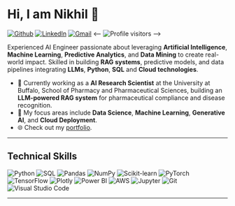 # Hi, I am Nikhil 👋

[![Github](https://img.shields.io/badge/Github-black?style=flat-square&logo=github)](https://github.com/NikhilAdvani)
[![LinkedIn](https://img.shields.io/badge/LinkedIn-blue?style=flat-square&logo=linkedin)](https://linkedin.com/in/nikhil-advani)
[![Gmail](https://img.shields.io/badge/Gmail-red?style=flat-square&logo=gmail&logoColor=white)](mailto:advaninikhil19@gmail.com)
<-- ![Profile visitors](https://komarev.com/ghpvc/?username=NikhilAdvani&color=blue) -->

Experienced AI Engineer passionate about leveraging **Artificial Intelligence**, **Machine Learning**, **Predictive Analytics**, and **Data Mining**  to create real-world impact. Skilled in building **RAG systems**, predictive models, and data pipelines integrating **LLMs**, **Python**, **SQL** and **Cloud technologies**.

- 💼 Currently working as a **AI Research Scientist** at the University at Buffalo, School of Pharmacy and Pharmaceutical Sciences, building an **LLM-powered RAG system** for pharmaceutical compliance and disease recognition.  
- 🎯 My focus areas include **Data Science**, **Machine Learning**, **Generative AI**, and **Cloud Deployment**.  
- 🌐 Check out my [portfolio](https://https://nikhiladvani.github.io/).

---

## Technical Skills

![Python](https://img.shields.io/badge/Python-3776AB?style=flat-square&logo=python&logoColor=white)
![SQL](https://img.shields.io/badge/SQL-336791?style=flat-square&logo=postgresql&logoColor=white)
![Pandas](https://img.shields.io/badge/Pandas-150458?style=flat-square&logo=pandas&logoColor=white)
![NumPy](https://img.shields.io/badge/Numpy-013243?style=flat-square&logo=numpy&logoColor=white)
![Scikit-learn](https://img.shields.io/badge/Scikit--Learn-F7931E?style=flat-square&logo=scikit-learn&logoColor=white)
![PyTorch](https://img.shields.io/badge/PyTorch-EE4C2C?style=flat-square&logo=pytorch&logoColor=white)
![TensorFlow](https://img.shields.io/badge/TensorFlow-FF6F00?style=flat-square&logo=tensorflow&logoColor=white)
![Plotly](https://img.shields.io/badge/Plotly-3F4F75?style=flat-square&logo=plotly&logoColor=white)
![Power BI](https://img.shields.io/badge/PowerBI-F2C811?style=flat-square&logo=powerbi&logoColor=black)
![AWS](https://img.shields.io/badge/AWS-232F3E?style=flat-square&logo=amazonaws&logoColor=white)
![Jupyter](https://img.shields.io/badge/Jupyter-F37626?style=flat-square&logo=jupyter&logoColor=white)
![Git](https://img.shields.io/badge/Git-F05032?style=flat-square&logo=git&logoColor=white)
![Visual Studio Code](https://img.shields.io/badge/VS%20Code-0078d7?style=flat-square&logo=visual-studio-code&logoColor=white)

---
